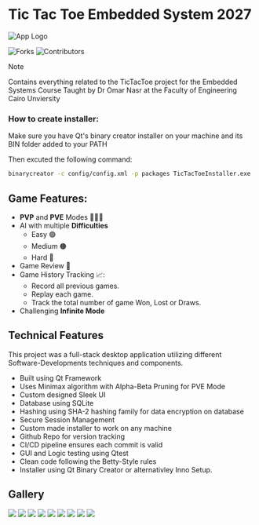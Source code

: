 

# Tic Tac Toe Embedded System 2027

![App Logo](Graphics/Game_Icon_Transparent.png)

![Forks](https://img.shields.io/github/forks/ameerlouly/TicTacToe_Embedded2027?style=social)
![Contributors](https://img.shields.io/github/contributors/ameerlouly/TicTacToe_Embedded2027?style=social)


>[!NOTE]
>Contains everything related to the TicTacToe project for the Embedded Systems Course Taught by Dr Omar Nasr at the Faculty of Engineering Cairo Unviersity

### How to create installer:
Make sure you have Qt's binary creator installer on your machine and its BIN folder added to your PATH

Then excuted the following command:
```bash
binarycreator -c config/config.xml -p packages TicTacToeInstaller.exe
```

## Game Features:

- **PVP** and **PVE** Modes 🙍‍♂️🤖
- AI with multiple **Difficulties**
    - Easy 🟢
    - Medium 🟠
    - Hard 🔴
- Game Review 🔄️
- Game History Tracking 📈:
    - Record all previous games.
    - Replay each game.
    - Track the total number of game Won, Lost or Draws.
- Challenging **Infinite Mode**

## Technical Features
This project was a full-stack desktop application utilizing different Software-Developments techniques and components.

- Built using Qt Framework
- Uses Minimax algorithm with Alpha-Beta Pruning for PVE Mode
- Custom designed Sleek UI
- Database using SQLite
- Hashing using SHA-2 hashing family for data encryption on database
- Secure Session Management
- Custom made installer to work on any machine
- Github Repo for version tracking
- CI/CD pipeline ensures each commit is valid
- GUI and Logic testing using Qtest
- Clean code following the Betty-Style rules
- Installer using Qt Binary Creator or alternativley Inno Setup.

## Gallery

![](Gallery/Initial.png)
![](Gallery/Login.png)
![](Gallery/Signup.png)
![](Gallery/Home.png)
![](Gallery/Gamemode.png)
![](Gallery/Difficulty.png)
![](Gallery/Game.png)
![](Gallery/GameEnd.png)
![](Gallery/History.png)